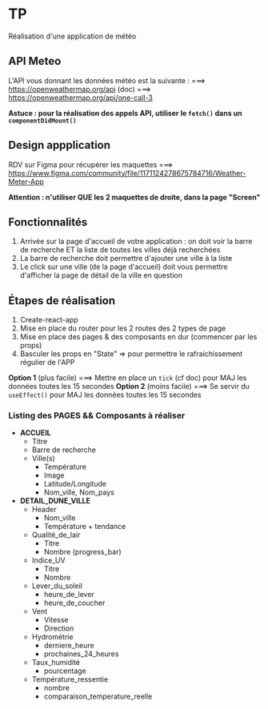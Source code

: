 # TP

Réalisation d'une application de météo

## API Meteo

L'API vous donnant les données météo est la suivante : 
===> https://openweathermap.org/api
(doc) ===> https://openweathermap.org/api/one-call-3

**Astuce : pour la réalisation des appels API, utiliser le ```fetch()``` dans un ```componentDidMount()```**


## Design appplication


RDV sur Figma pour récupérer les maquettes
===> https://www.figma.com/community/file/1171124278675784716/Weather-Meter-App

**Attention : n'utiliser QUE les 2 maquettes de droite, dans la page "Screen"**


## Fonctionnalités 

1. Arrivée sur la page d'accueil de votre application : on doit voir la barre de recherche ET la liste de toutes les villes déjà recherchées
2. La barre de recherche doit permettre d'ajouter une ville à la liste
3. Le click sur une ville (de la page d'accueil) doit vous permettre d'afficher la page de détail de la ville en question


## Étapes de réalisation

1. Create-react-app
2. Mise en place du router pour les 2 routes des 2 types de page
3. Mise en place des pages & des composants en dur (commencer par les props)
4. Basculer les props en "State" => pour permettre le rafraichissement régulier de l'APP

**Option 1** (plus facile) ===> Mettre en place un ```tick``` (cf doc) pour MAJ les données toutes les 15 secondes
**Option 2** (moins facile) ===> Se servir du ```useEffect()``` pour MAJ les données toutes les 15 secondes


### Listing des PAGES && Composants à réaliser

- **ACCUEIL**
  - Titre
  - Barre de recherche
  - Ville(s)
    - Température
    - Image
    - Latitude/Longitude
    - Nom_ville, Nom_pays
- **DETAIL_DUNE_VILLE**
  - Header
    - Nom_ville
    - Température + tendance
  - Qualité_de_lair
    - Titre
    - Nombre (progress_bar)
  - Indice_UV
    - Titre
    - Nombre
  - Lever_du_soleil
    - heure_de_lever
    - heure_de_coucher
  - Vent
    - Vitesse
    - Direction
  - Hydrométrie
    - derniere_heure
    - prochaines_24_heures
  - Taux_humidité
    - pourcentage
  - Température_ressentie
    - nombre
    - comparaison_temperature_reelle

